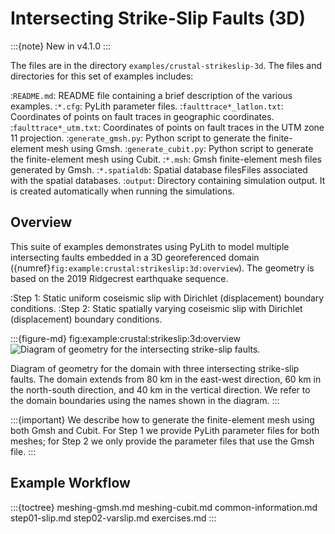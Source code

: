 # Intersecting Strike-Slip Faults (3D)

:::{note}
New in v4.1.0
:::


The files are in the directory `examples/crustal-strikeslip-3d`.
The files and directories for this set of examples includes:

:`README.md`: README file containing a brief description of the various examples.
:`*.cfg`: PyLith parameter files.
:`faulttrace*_latlon.txt`: Coordinates of points on fault traces in geographic coordinates.
:`faulttrace*_utm.txt`: Coordinates of points on fault traces in the UTM zone 11 projection.
:`generate_gmsh.py`: Python script to generate the finite-element mesh using Gmsh.
:`generate_cubit.py`: Python script to generate the finite-element mesh using Cubit.
:`*.msh`: Gmsh finite-element mesh files generated by Gmsh.
:`*.spatialdb`: Spatial database filesFiles associated with the spatial databases.
:`output`: Directory containing simulation output. It is created automatically when running the simulations.

## Overview

This suite of examples demonstrates using PyLith to model multiple intersecting faults embedded in a 3D georeferenced domain ({numref}`fig:example:crustal:strikeslip:3d:overview`).
The geometry is based on the 2019 Ridgecrest earthquake sequence.

:Step 1: Static uniform coseismic slip with Dirichlet (displacement) boundary conditions.
:Step 2: Static spatially varying coseismic slip with Dirichlet (displacement) boundary conditions.

:::{figure-md} fig:example:crustal:strikeslip:3d:overview
<img src="figs/geometry.*" alt="Diagram of geometry for the intersecting strike-slip faults." scale="50%"/>

Diagram of geometry for the domain with three intersecting strike-slip faults.
The domain extends from 80 km in the east-west direction, 60 km in the north-south direction, and 40 km in the vertical direction.
We refer to the domain boundaries using the names shown in the diagram.
:::

:::{important}
We describe how to generate the finite-element mesh using both Gmsh and Cubit.
For Step 1 we provide PyLith parameter files for both meshes; for Step 2 we only provide the parameter files that use the Gmsh file.
:::

## Example Workflow

:::{toctree}
meshing-gmsh.md
meshing-cubit.md
common-information.md
step01-slip.md
step02-varslip.md
exercises.md
:::
